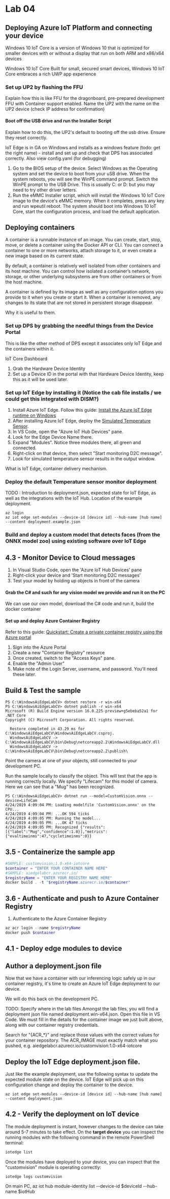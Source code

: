 # Lab 04

## Deploying Azure IoT Platform and connecting your device

Windows 10 IoT Core is a version of Windows 10 that is optimized for smaller devices with or without a display that run on both ARM and x86/x64 devices

Windows 10 IoT Core
Built for small, secured smart devices, Windows 10 IoT Core embraces a rich UWP app experience

### Set up UP2 by flashing the FFU

Explain how this is like FFU for the dragonboard, pre-prepared development FFU with Container support enabled. Name the UP2 with the name on the UP2 device (check IP address for confirmation)

#### Boot off the USB drive and run the Installer Script

Explain how to do this, the UP2's default to booting off the usb drive. Ensure they reset correctly.

IoT Edge is in GA on Windows and installs as a windows feature (todo: get the right name) - install and set up and check that DPS has associated correctly. Also view config.yaml (for debugging)

1. Go to the BIOS setup of the device. Select Windows as the Operating system and set the device to boot from your uSB drive. When the system reboots, you will see the WinPE command prompt. Switch the WinPE prompt  to the USB Drive. This is usually C: or D: but you may need to try other driver letters.
1. Run the eMMC Installer script, which will install the Windows 10 IoT Core image to the device's eMMC memory. When it completes, press any key and run wpeutil reboot. The system should boot into Windows 10 IoT Core, start the configuration process, and load the default application.

## Deploying containers

A container is a runnable instance of an image. You can create, start, stop, move, or delete a container using the Docker API or CLI. You can connect a container to one or more networks, attach storage to it, or even create a new image based on its current state.

By default, a container is relatively well isolated from other containers and its host machine. You can control how isolated a container’s network, storage, or other underlying subsystems are from other containers or from the host machine.

A container is defined by its image as well as any configuration options you provide to it when you create or start it. When a container is removed, any changes to its state that are not stored in persistent storage disappear.

Why it is useful to them. 

### Set up DPS by grabbing the needful things from the Device Portal

This is like the other method of DPS except it associates only IoT Edge and the containers within it.

IoT Core Dashboard
1. Grab the Hardware Device Identity
1. Set up a Device ID in the portal with that Hardware Device Identity, keep this as it will be used later.


### Set up IoT Edge by installing it (Notice the cab file installs / we could get this integrated with DISM?)

1. Install Azure IoT Edge. Follow this guide: [Install the Azure IoT Edge runtime on Windows](https://docs.microsoft.com/en-us/azure/iot-edge/how-to-install-iot-edge-windows)
1. After installing Azure IoT Edge, deploy the [Simulated Temperature Sensor](https://docs.microsoft.com/en-us/azure/iot-edge/quickstart). 
1. In VS Code, open the "Azure IoT Hub Devices" pane. 
1. Look for the Edge Device Name there. 
1. Expand "Modules". Notice three modules there, all green and connected.
1. Right-click on that device, then select "Start monitoring D2C message".
1. Look for simulated temperature sensor results in the output window.


What is IoT Edge, container delivery mechanism.

### Deploy the default Temperature sensor monitor deployment

TODO : Introduction to deployment.json, expected state for IoT Edge, as well as the integrations with the IoT Hub. Location of the example deployment.

```
az login
az iot edge set-modules --device-id [device id] --hub-name [hub name] --content deployment.example.json
```

### Build and deploy a custom model that detects faces (from the ONNX model zoo) using existing software over IoT Edge

## 4.3 - Monitor Device to Cloud messages

1. In Visual Studio Code, open the 'Azure IoT Hub Devices' pane  
1. Right-click your device and 'Start monitoring D2C messages'
1. Test your model by holding up objects in front of the camera


#### Grab the C# and such for any vision model we provide and run it on the PC

We can use our own model, download the C# code and run it, build the docker container 

#### Set up and deploy Azure Container Registry

Refer to this guide: [Quickstart: Create a private container registry using the Azure portal](https://docs.microsoft.com/en-us/azure/container-registry/container-registry-get-started-portal)

1. Sign into the Azure Portal
1. Create a new "Container Registry" resource
1. Once created, switch to the "Access Keys" pane.
1. Enable the "Admin User"
1. Make note of the Login Server, username, and password. You'll need these later.


## Build & Test the sample

```
PS C:\WindowsAiEdgeLabCV> dotnet restore -r win-x64
PS C:\WindowsAiEdgeLabCV> dotnet publish -r win-x64
Microsoft (R) Build Engine version 16.0.225-preview+g5ebeba52a1 for .NET Core
Copyright (C) Microsoft Corporation. All rights reserved.

  Restore completed in 43.29 ms for C:\WindowsAiEdgeLabCV\WindowsAiEdgeLabCV.csproj.
  WindowsAiEdgeLabCV -> C:\WindowsAiEdgeLabCV\bin\Debug\netcoreapp2.2\WindowsAiEdgeLabCV.dll
  WindowsAiEdgeLabCV -> C:\WindowsAiEdgeLabCV\bin\Debug\netcoreapp2.2\publish\
```

Point the camera at one of your objects, still connected to your development PC.

Run the sample locally to classify the object. This will test that the app is running correctly locally. We specify "Lifecam" for this model of camera. Here we can see that a "Mug" has been recognized.

```
PS C:\WindowsAiEdgeLabCV> dotnet run --model=CustomVision.onnx --device=LifeCam
4/24/2019 4:09:04 PM: Loading modelfile 'CustomVision.onnx' on the CPU...
4/24/2019 4:09:04 PM: ...OK 594 ticks
4/24/2019 4:09:05 PM: Running the model...
4/24/2019 4:09:05 PM: ...OK 47 ticks
4/24/2019 4:09:05 PM: Recognized {"results":[{"label":"Mug","confidence":1.0}],"metrics":{"evaltimeinms":47,"cycletimeinms":0}}
```

## 3.5 - Containerize the sample app 

```powershell
#SAMPLE: customvision:1.0-x64-iotcore
$container = "ENTER YOUR CONTAINER NAME HERE"
#SAMPLE: aiedgelabcr.azurecr.io/
$registryName = "ENTER YOUR REGISTRY NAME HERE"
docker build . -t "$registryName.azurecr.io/$container"
```

## 3.6 - Authenticate and push to Azure Container Registry

1. Authenticate to the Azure Container Registry

```powershell
az acr login --name $registryName
docker push $container
```

## 4.1 - Deploy edge modules to device 

## Author a deployment.json file

Now that we have a container with our inferencing logic safely up in our container registry, it's time to create an Azure IoT Edge deployment to our device.

We will do this back on the development PC.

TODO: Specify where in the lab files
Amongst the lab files, you will find a deployment json file named deployment.win-x64.json. Open this file in VS Code. We must fill in the details for the container image we just built above, along with our container registry credentials.

Search for "{ACR_*}" and replace those values with the correct values for your container repository.
The ACR_IMAGE must exactly match what you pushed, e.g. aiedgelabcr.azurecr.io/customvision:1.0-x64-iotcore


## Deploy the IoT Edge deployment.json file. 

Just like the example deployment, use the following syntax to update the expected module state on the device. IoT Edge will pick up on this configuration change and deploy the container to the device.

```
az iot edge set-modules --device-id [device id] --hub-name [hub name] --content deployment.json
```


## 4.2 - Verify the deployment on IoT device

The module deployment is instant, however changes to the device can take around 5-7 minutes to take effect. On the **target device** you can inspect the running modules with the following command in the remote PowerShell terminal:

```powershell
iotedge list
```

Once the modules have deployed to your device, you can inspect that the "customvision" module is operating correctly:

```powershell
iotedge logs customvision
```

On main PC, 
az iot hub module-identity list --device-id $deviceId --hub-name $iotHub